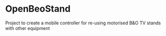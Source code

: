 # OpenBeoStand
Project to create a mobile controller for re-using motorised B&amp;O TV stands with other equipment
